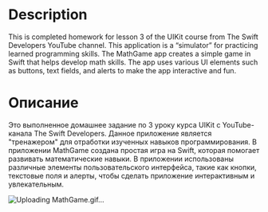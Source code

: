 # Description
This is completed homework for lesson 3 of the UIKit course from The Swift Developers YouTube channel.
This application is a “simulator” for practicing learned programming skills.
The MathGame app creates a simple game in Swift that helps develop math skills. The app uses various UI elements such as buttons, text fields, and alerts to make the app interactive and fun.
# Описание 
Это выполненное домашнее задание по 3 уроку курса UIKit с YouTube-канала The Swift Developers.
Данное приложение является "тренажером" для отработки изученных навыков программирования.
В приложении MathGame создана простая игра на Swift, которая помогает развивать математические навыки. В приложении использованы различные элементы пользовательского интерфейса, такие как кнопки, текстовые поля и алерты, чтобы сделать приложение интерактивным и увлекательным.


![Uploading MathGame.gif…]()


